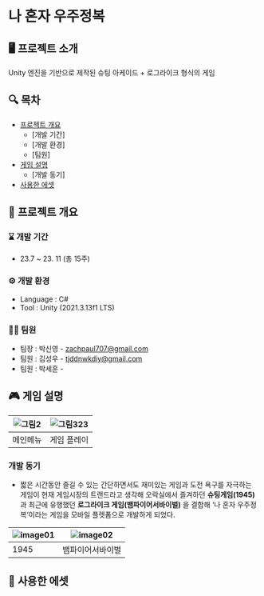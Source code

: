 # 나 혼자 우주정복


## 🖥 프로젝트 소개
Unity 엔진을 기반으로 제작된 슈팅 아케이드 + 로그라이크 형식의 게임

## 🔍 목차
  - [프로젝트 개요](#📢-프로젝트-개요)
    - [개발 기간]
    - [개발 환경]
    - [팀원]
  - [게임 설명](#🎮-게임-설명)
    - [개발 동기]
  - [사용한 에셋](#🛒-사용한-에셋)

## 📢 프로젝트 개요
### ⌛ 개발 기간
* 23.7 ~ 23. 11 (총 15주)

### ⚙ 개발 환경
- Language : C#
- Tool : Unity (2021.3.13f1 LTS)

### 👩‍💻 팀원
- 팀장 : 박신영 - zachpaul707@gmail.com
- 팀원 : 김성우 - tjddnwkdiy@gmail.com
- 팀원 : 박세훈 -

## 🎮 게임 설명

|![그림2](https://github.com/zachpaul7/Conquering_the_Universe_Alone/assets/60610390/98bfc7fc-f9a5-4a13-8a27-5edea52f2349)|![그림323](https://github.com/zachpaul7/Conquering_the_Universe_Alone/assets/60610390/3db002c2-50f8-43fb-a725-426512adde39)|
|------|---|
| 메인메뉴 | 게임 플레이 |

### 개발 동기
- 짧은 시간동안 즐길 수 있는 간단하면서도 재미있는 게임과 도전 욕구를 자극하는 게임이 현재 게임시장의 트랜드라고 생각해 오락실에서 즐겨하던 **슈팅게임(1945)** 과 최근에 유행했던 **로그라이크 게임(뱀파이어서바이벌)** 을 결합해   ‘나 혼자 우주정복’이라는 게임을 모바일 플렛폼으로 개발하게 되었다.

|![image01](https://github.com/zachpaul7/Conquering_the_Universe_Alone/assets/60610390/9d915fd8-c8a7-411c-bb7c-11a00e61b1d7)|![image02](https://github.com/zachpaul7/Conquering_the_Universe_Alone/assets/60610390/2cbcafc3-5b08-43e3-a40a-be60fa6f1257)|
|------|---|
| 1945 | 뱀파이어서바이벌 |


## 🛒 사용한 에셋

